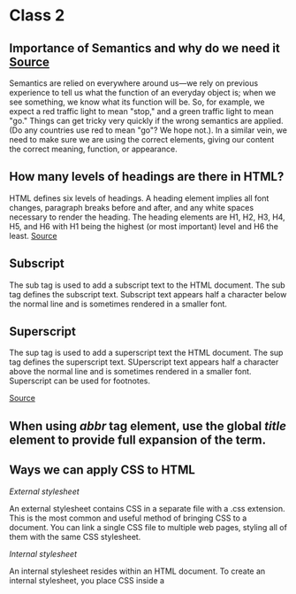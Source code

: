 # Class 2


## Importance of Semantics and why do we need it [Source](https://developer.mozilla.org/en-US/docs/Learn/HTML/Introduction_to_HTML/HTML_text_fundamentals)

Semantics are relied on everywhere around us—we rely on previous experience to tell us what the function of an everyday object is; when we see something, we know what its function will be. So, for example, we expect a red traffic light to mean "stop," and a green traffic light to mean "go." Things can get tricky very quickly if the wrong semantics are applied. (Do any countries use red to mean "go"? We hope not.). In a similar vein, we need to make sure we are using the correct elements, giving our content the correct meaning, function, or appearance.

## How many levels of headings are there in HTML?

HTML defines six levels of headings. A heading element implies all font changes, paragraph breaks before and after, and any white spaces necessary to render the heading. The heading elements are H1, H2, H3, H4, H5, and H6 with H1 being the highest (or most important) level and H6 the least. [Source](ww.w3.org)

## Subscript

The sub tag is used to add a subscript text to the HTML document. The sub tag defines the subscript text. Subscript text appears half a character below the normal line and is sometimes rendered in a smaller font.

## Superscript

The sup tag is used to add a superscript text the HTML document. The sup tag defines the superscript text. SUperscript text appears half a character above the normal line and is sometimes rendered in a smaller font. Superscript can be used for footnotes.

[Source](geeksforgeeks.org)

## When using *abbr* tag element, use the global *title* element to provide full expansion of the term.


## Ways we can apply CSS to HTML

*External stylesheet*

An external stylesheet contains CSS in a separate file with a .css extension. This is the most common and useful method of bringing CSS to a document. You can link a single CSS file to multiple web pages, styling all of them with the same CSS stylesheet.


*Internal stylesheet*

An internal stylesheet resides within an HTML document. To create an internal stylesheet, you place CSS inside a <style> element contained inside the HTML *head*. In some circumstances, internal stylesheets can be useful. For example, perhaps you're working with a content management system where you are blocked from modifying external CSS files. But for sites with more than one page, an internal stylesheet becomes a less efficient way of working. To apply uniform CSS styling to multiple pages using internal stylesheets, you must have an internal stylesheet in every web page that will use the styling. The efficiency penalty carries over to site maintenance too. With CSS in internal stylesheets, there is the risk that even one simple styling change may require edits to multiple web pages.
  
*Inline styles*
  
Inline styles are CSS declarations that affect a single HTML element, contained within a style attribute.

*Avoid using inline styles inside the HTML document. It is the opposite of a best practice. First, it is the least efficient implementation of CSS for maintenance. One styling change might require multiple edits within a single web page. Second, inline CSS also mixes (CSS) presentational code with HTML and content, making everything more difficult to read and understand. Separating code and content makes maintenance easier for all who work on the website.*

*There are a few circumstances where inline styles are more common. You might have to resort to using inline styles if your working environment is very restrictive. For example, perhaps your CMS only allows you to edit the HTML body. You may also see a lot of inline styles in HTML email to achieve compatibility with as many email clients as possible.* [Source](https://developer.mozilla.org/en-US/docs/Learn/CSS/First_steps/How_CSS_is_structured)
  
## Javascript
  
JavaScript is a powerful programming language that can add interactivity to a website. It was invented by Brendan Eich. JavaScript is versatile and beginner-friendly. With more experience, you'll be able to create games, animated 2D and 3D graphics, comprehensive database-driven apps, and much more! JavaScript itself is relatively compact, yet very flexible. Developers have written a variety of tools on top of the core JavaScript language, unlocking a vast amount of functionality with minimum effort. [Source](https://developer.mozilla.org/en-US/docs/Learn/Getting_started_with_the_web/JavaScript_basics)
  
## Operators

An operator is a mathematical symbol that produces a result based on two values (or variables). In the following table, you can see some of the simplest operators, along with some examples to try in the JavaScript console.
  
*Addition*
  
Add two numbers together or combine two strings using the + symbol.
  
*Subtraction, Multiplication, Division*
  
These do what you'd expect them to do in basic math using the symbols -, * , /
  
*Assignment*
  
Assigns a value to a variable using the symbol =
  
*Strict Equality*
  
This performs a test to see if two values are equal. It returns a true/false (Boolean) result using the symbol ===

*Not, Does-not-equal*
  
This returns the logically opposite value of what it precedes. It turns a true into a false, etc.. When it is used alongside the Equality operator, the negation operator tests whether two values are not equal using the symbols !, !==
[Source](https://developer.mozilla.org/en-US/docs/Learn/Getting_started_with_the_web/JavaScript_basics)

#Examples of Comparison Operators
  
Strict equality ===
  
Strict-non-equality !==
  
Less than <
  
Greater than >
  
Less than or equal to <=
  
Greater than or equal to >=
  
## In Javascript we have the following conditional statements. Use *if* to specify a block of code to be excuted, if a specified condition is true. Use *else* to specify a block of code to be executed, if the same condition is false. Use *else if* to specify a new condition to test, if the first condtiion is false.

